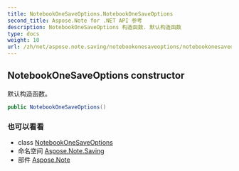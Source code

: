 ```yaml
---
title: NotebookOneSaveOptions.NotebookOneSaveOptions
second_title: Aspose.Note for .NET API 参考
description: NotebookOneSaveOptions 构造函数. 默认构造函数
type: docs
weight: 10
url: /zh/net/aspose.note.saving/notebookonesaveoptions/notebookonesaveoptions/
---
```

## NotebookOneSaveOptions constructor

默认构造函数。

```csharp
public NotebookOneSaveOptions()
```

### 也可以看看

* class [NotebookOneSaveOptions](../)
* 命名空间 [Aspose.Note.Saving](../../notebookonesaveoptions/)
* 部件 [Aspose.Note](../../../)


